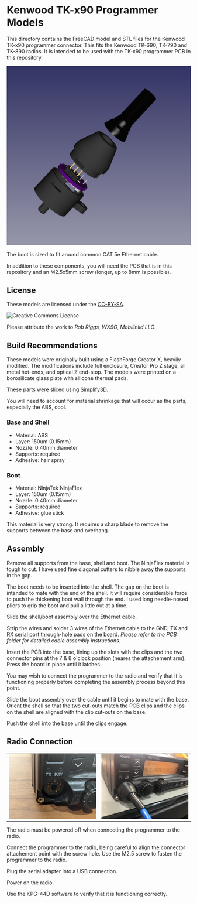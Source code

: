 # Kenwood TK-x90 Programmer Models

This directory contains the FreeCAD model and STL files for the Kenwood
TK-x90 programmer connector.  This fits the Kenwood TK-690, TK-790 and
TK-890 radios.  It is intended to be used with the TK-x90 programmer
PCB in this repository.

![Exlpoded View](Programmer.png)

The boot is sized to fit around common CAT 5e Ethernet cable.

In addition to these components, you will need the PCB that is in this
repository and an M2.5x5mm screw (longer, up to 8mm is possible).

## License

These models are licensed under the [CC-BY-SA](http://creativecommons.org/licenses/by-sa/4.0/).

<img alt="Creative Commons License" style="border-width:0" src="https://i.creativecommons.org/l/by-sa/4.0/88x31.png" />

Please attribute the work to *Rob Riggs, WX9O, Mobilinkd LLC*.

## Build Recommendations

These models were originally built using a FlashForge Creator X, heavily
modified.  The modifications include full enclosure, Creator Pro Z stage,
all metal hot-ends, and optical Z end-stop.  The models were printed on a
borosilicate glass plate with silicone thermal pads.

These parts were sliced using [Simplify3D](https://www.simplify3d.com/).

You will need to account for material shrinkage that will occur as the
parts, especially the ABS, cool.

### Base and Shell

 * Material: ABS
 * Layer: 150um (0.15mm)
 * Nozzle: 0.40mm diameter
 * Supports: required
 * Adhesive: hair spray

### Boot

 * Material: NinjaTek NinjaFlex
 * Layer: 150um (0.15mm)
 * Nozzle: 0.40mm diameter
 * Supports: required
 * Adhesive: glue stick

This material is very strong.  It requires a sharp blade to remove the supports
between the base and overhang.

## Assembly

Remove all supports from the base, shell and boot.  The NinjaFlex
material is tough to cut.  I have used fine diagonal cutters to nibble
away the supports in the gap.

The boot needs to be inserted into the shell.  The gap on the boot is
intended to mate with the end of the shell.  It will require considerable
force to push the thickening boot wall through the end.  I used long
needle-nosed pliers to grip the boot and pull a little out at a time.

Slide the shell/boot assembly over the Ethernet cable.

Strip the wires and solder 3 wires of the Ethernet cable to the GND,
TX and RX serial port through-hole pads on the board.  *Please refer
to the PCB folder for detailed cable assembly instructions.*

Insert the PCB into the base, lining up the slots with the clips and the
two connector pins at the 7 & 8 o'clock position (neares the attachement
arm).  Press the board in place until it latches.

You may wish to connect the programmer to the radio and verify that it
is functioning properly before completing the assembly process beyond
this point.

Slide the boot assembly over the cable until it begins to mate with the
base.  Orient the shell so that the two cut-outs match the PCB clips
and the clips on the shell are aligned with the clip cut-outs on the base.

Push the shell into the base until the clips engage.

## Radio Connection

<table>
  <tr>
    <td> <img src="RadioConnector.png" alt="Radio Connector" style="width: 500px;"/> </td>
    <td> <img src="ProgrammerAttached.png" alt="Programmer Attached" style="width: 500px;"/> </td>
  </tr>
</table>

The radio must be powered off when connecting the programmer to the radio.

Connect the programmer to the radio, being careful to align the connector
attachement point with the screw hole.  Use the M2.5 screw to fasten the
programmer to the radio.

Plug the serial adapter into a USB connection.

Power on the radio.

Use the KPG-44D software to verify that it is functioning correctly.

